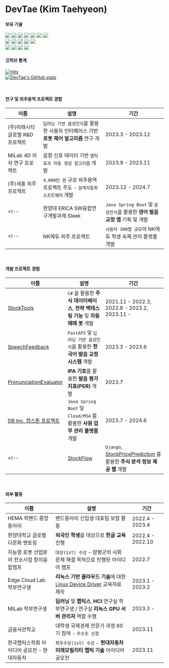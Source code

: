 DevTae (Kim Taehyeon)
=====

#### 보유 기술

<div style="display: inline;">
  <img src="https://img.shields.io/badge/Java-007396?style=flat-square&logo=Java&logoColor=white"/>
  <img src="https://img.shields.io/badge/SpringBoot-6DB33F?style=flat-square&logo=Spring&logoColor=white"/>
  <img src="https://img.shields.io/badge/Python-3776AB?style=flat-square&logo=Python&logoColor=white"/>
  <img src="https://img.shields.io/badge/PyTorch-F05032?style=flat-square&logo=PyTorch&logoColor=white"/>
  <img src="https://img.shields.io/badge/django-092E20?style=flat-square&logo=django&logoColor=white"/>
  <img src="https://img.shields.io/badge/C-A8B9CC?style=flat-square&logo=C&logoColor=white"/>
  <!--<img src="https://img.shields.io/badge/PHP-777BB4?style=flat-square&logo=php&logoColor=white"/>-->
  <img src="https://img.shields.io/badge/C%23-239120?style=flat-square&logo=c-sharp&logoColor=white">
  <br/>
  <img src="https://img.shields.io/badge/HTML5-E34F26?style=flat-square&logo=HTML5&logoColor=white"/> 
  <img src="https://img.shields.io/badge/CSS3-1572B6?style=flat-square&logo=CSS3&logoColor=white"/>
  <img src="https://img.shields.io/badge/JavaScript-F7DF1E?style=flat-square&logo=JavaScript&logoColor=white"/>
  <img src="https://img.shields.io/badge/PostgreSQL-4479A1?style=flat-square&logo=PostgreSQL&logoColor=white"/>
  <img src="https://img.shields.io/badge/MySQL-4479A1?style=flat-square&logo=MySQL&logoColor=white"/>
  <br/>
  <img src="https://img.shields.io/badge/Git-F05032?style=flat-square&logo=git&logoColor=white"/>
  <img src="https://img.shields.io/badge/Linux-FCC624?style=flat-square&logo=linux&logoColor=black"/>
  <img src="https://img.shields.io/badge/Ubuntu-E95420?style=flat-square&logo=Ubuntu&logoColor=white"/>
  <img src="https://img.shields.io/badge/Docker-2496ED?style=flat-square&logo=Docker&logoColor=white"/>
</div>

<br/>

#### 깃허브 통계

[![Hits](https://hits.seeyoufarm.com/api/count/incr/badge.svg?url=https%3A%2F%2Fgithub.com%2FDevTae&count_bg=%2379C83D&title_bg=%23555555&icon=&icon_color=%23E7E7E7&title=hits&edge_flat=false)](https://hits.seeyoufarm.com)
<br/>
[![DevTae's GitHub stats](https://github-readme-stats.vercel.app/api?username=DevTae)](https://github.com/anuraghazra/github-readme-stats)

<br/>

#### 연구 및 외주용역 프로젝트 경험
| 이름 | 설명 | 기간 |
|-------|-------------|-------
| (주)미래시티글로벌 R&D 프로젝트 | `딥러닝 기반 음성인식`을 활용한 사용자 인터페이스 기반 **로봇 제어 알고리즘** 연구 개발 | 2023.3 - 2023.12 |
| MILab 4D 의자 연구 프로젝트 | 음향 신호 데이터 기반 `햅틱 효과 자동 생성 알고리즘` 개발 | 2023.9 - 2023.11 |
| (주)세홍 외주 프로젝트 | `4,000만 원` 규모 외주용역 프로젝트 주도 - `설계자동화 소프트웨어` 개발 | 2023.12 - 2024.7 |
<!--| 한양대 ERICA SW융합연구개발과제 Sleek | `Java Spring Boot` 및 `음성인식`을 활용한 **영어 발음 교정 앱** 기획 및 개발 | 2023.9 - 2023.12 |-->
<!--| NK에듀 외주 프로젝트 | `사용자 300명 규모`의 NK에듀 학생 숙제 관리 플랫폼 개발 | 2023.12 - |-->

<br/>

#### 개발 프로젝트 경험

| 이름 | 설명 | 기간 |
|-------|-------------|-------
| [StockTools](https://github.com/DevTae/StockToolsPreview) | `C#` 을 활용한 **주식 데이터베이스**, **전략 백테스팅 기능** 및 **자동 매매 봇** 개발  | 2021.11 - 2022.3, <br/> 2022.8 - 2023.2, <br/> 2023.11 - |
| [SpeechFeedback](https://github.com/DevTae/SpeechFeedback) | `FastAPI` 및 `딥러닝 기반 음성인식`을 활용한 **한국어 발음 교정 시스템** 개발 | 2023.3 - 2023.6 |
| [PronunciationEvaluator](https://github.com/DevTae/PronunciationEvaluator) | **IPA 기호**를 활용한 **발음 평가 지표(PER)** 개발 | 2023.7 |
| [DB Inc. 캡스톤 프로젝트](https://github.com/DB-Inc-Capstone) | `Java Spring Boot` 및 `Cloud/MSA` 를 활용한 **사원 업무 관리 플랫폼** 개발 | 2023.7 - 2024.6 |
<!--| [StockFlow](https://github.com/DevTae/StockFlow) | `Django`, [StockPricePrediction](https://github.com/DevTae/StockPricePredictionPreview) 를 활용한 **주식 분석 정보 제공 웹** 개발 | 2023.7 - |-->


<br/>

#### 외부 활동

| 이름 | 설명 | 기간 |
|-------|-------------|-------
| HEMA 락밴드 중앙동아리 | 밴드동아리 신입생 대표팀 보컬 활동 | 2022.4 - 2023.4 |
| 한양대학교 글로벌다문화 멘토링 | **외국인 학생**을 대상으로 **한글 교육** 진행 | 2022.4 - 2022.10 |
| 지능형 로봇 산업분야 컨소시엄 창의융합캠프 |  `대상(1st) 수상` - 양평군의 사회 문제 해결 목적으로 진행된 아이디어 캠프 | 2022.7 |
| Edge Cloud Lab 학부연구생 | **리눅스 기반 클라우드 기술**에 대한 [Linux Device Driver](https://github.com/DevTae/Linux-Device-Driver) 교육자료 제작 | 2023.1 - 2023.2 |
| MILab 학부연구생 | **딥러닝** 및 **햅틱스**, **HCI** 연구실 학부연구생 / 연구실 **리눅스 GPU 서버 관리자** 역할 수행 | 2023.3 - |
| 금융사관학교 | 대학생 국제경제 전문가 과정 60기 참여 - `우수조 선정` | 2023.11 |
| 한국햅틱스학회 아이디어 공모전 - 현대자동차 | `최우수상(1st) 수상` - **현대자동차 미래모빌리티 햅틱 기술** 아이디어 공모전 | 2023.11 |
